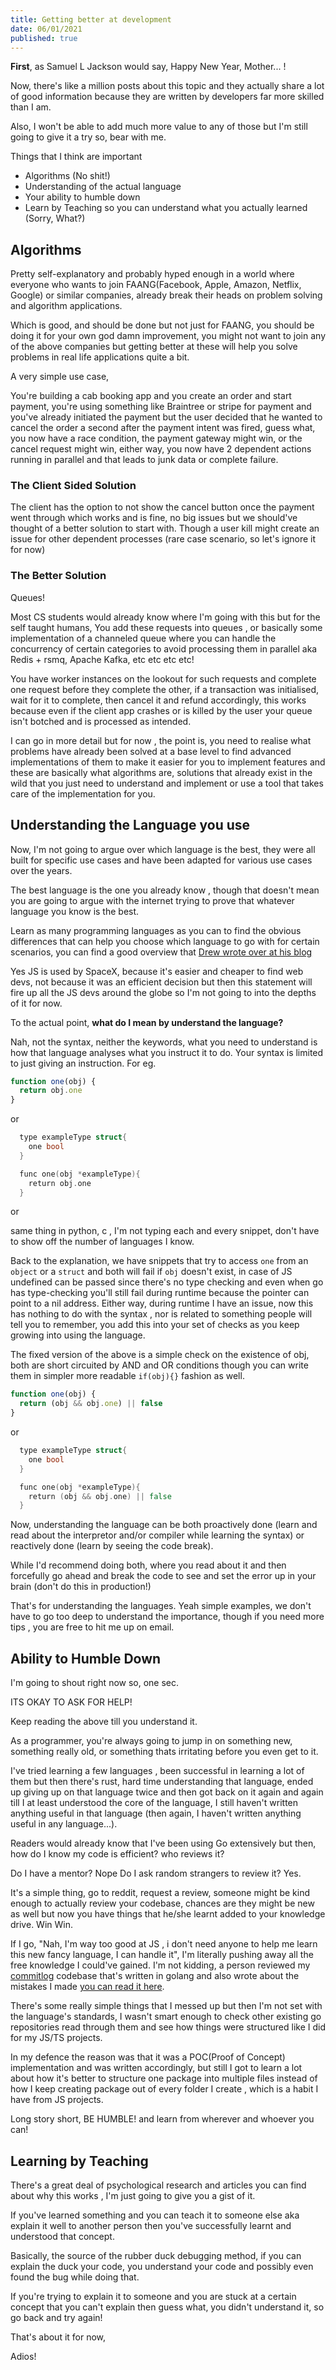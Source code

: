 ```yaml
---
title: Getting better at development
date: 06/01/2021
published: true
---
```


**First**, as Samuel L Jackson would say, Happy New Year, Mother... !

Now, there's like a million posts about this topic and they actually share a lot of good information because they are written by developers far more skilled than I am.

Also, I won't be able to add much more value to any of those but I'm still going to give it a try so, bear with me.

Things that I think are important

- Algorithms (No shit!)
- Understanding of the actual language
- Your ability to humble down
- Learn by Teaching so you can understand what you actually learned (Sorry, What?)

## Algorithms

Pretty self-explanatory and probably hyped enough in a world where everyone who wants to join FAANG(Facebook, Apple, Amazon, Netflix, Google) or similar companies, already break their heads on problem solving and algorithm applications.

Which is good, and should be done but not just for FAANG, you should be doing it for your own god damn improvement, you might not want to join any of the above companies but getting better at these will help you solve problems in real life applications quite a bit.

A very simple use case,

You're building a cab booking app and you create an order and start payment, you're using something like Braintree or stripe for payment and you've already initiated the payment but the user decided that he wanted to cancel the order a second after the payment intent was fired, guess what, you now have a race condition, the payment gateway might win, or the cancel request might win, either way, you now have 2 dependent actions running in parallel and that leads to junk data or complete failure.

### The Client Sided Solution

The client has the option to not show the cancel button once the payment went through which works and is fine, no big issues but we should've thought of a better solution to start with. Though a user kill might create an issue for other dependent processes (rare case scenario, so let's ignore it for now)

### The Better Solution

Queues!

Most CS students would already know where I'm going with this but for the self taught humans,
You add these requests into queues , or basically some implementation of a channeled queue where you can handle the concurrency of certain categories to avoid processing them in parallel aka Redis + rsmq, Apache Kafka, etc etc etc etc!

You have worker instances on the lookout for such requests and complete one request before they complete the other, if a transaction was initialised, wait for it to complete, then cancel it and refund accordingly, this works because even if the client app crashes or is killed by the user your queue isn't botched and is processed as intended.

I can go in more detail but for now , the point is, you need to realise what problems have already been solved at a base level to find advanced implementations of them to make it easier for you to implement features and these are basically what algorithms are, solutions that already exist in the wild that you just need to understand and implement or use a tool that takes care of the implementation for you.

## Understanding the Language you use

Now, I'm not going to argue over which language is the best, they were all built for specific use cases and have been adapted for various use cases over the years.

The best language is the one you already know , though that doesn't mean you are going to argue with the internet trying to prove that whatever language you know is the best.

Learn as many programming languages as you can to find the obvious differences that can help you choose which language to go with for certain scenarios, you can find a good overview that [Drew wrote over at his blog](https://drewdevault.com/2019/09/08/Enough-to-decide.html)

Yes JS is used by SpaceX, because it's easier and cheaper to find web devs, not because it was an efficient decision but then this statement will fire up all the JS devs around the globe so I'm not going to into the depths of it for now.

To the actual point, **what do I mean by understand the language?**

Nah, not the syntax, neither the keywords, what you need to understand is how that language analyses what you instruct it to do. Your syntax is limited to just giving an instruction.
For eg.

```js
function one(obj) {
  return obj.one
}
```

or

```go
  type exampleType struct{
    one bool
  }

  func one(obj *exampleType){
    return obj.one
  }
```

or

same thing in python, c , I'm not typing each and every snippet, don't have to show off the number of languages I know.

Back to the explanation, we have snippets that try to access `one` from an `object` or a `struct` and both will fail if `obj` doesn't exist, in case of JS undefined can be passed since there's no type checking and even when go has type-checking you'll still fail during runtime because the pointer can point to a nil address. Either way, during runtime I have an issue, now this has nothing to do with the syntax , nor is related to something people will tell you to remember, you add this into your set of checks as you keep growing into using the language.

The fixed version of the above is a simple check on the existence of obj, both are short circuited by AND and OR conditions though you can write them in simpler more readable `if(obj){}` fashion as well.

```js
function one(obj) {
  return (obj && obj.one) || false
}
```

or

```go
  type exampleType struct{
    one bool
  }

  func one(obj *exampleType){
    return (obj && obj.one) || false
  }
```

Now, understanding the language can be both proactively done (learn and read about the interpretor and/or compiler while learning the syntax) or reactively done (learn by seeing the code break).

While I'd recommend doing both, where you read about it and then forcefully go ahead and break the code to see and set the error up in your brain (don't do this in production!)

That's for understanding the languages.
Yeah simple examples, we don't have to go too deep to understand the importance, though if you need more tips , you are free to hit me up on email.

## Ability to Humble Down

I'm going to shout right now so, one sec.

ITS OKAY TO ASK FOR HELP!

Keep reading the above till you understand it.

As a programmer, you're always going to jump in on something new, something really old, or something thats irritating before you even get to it.

I've tried learning a few languages , been successful in learning a lot of them but then there's rust, hard time understanding that language, ended up giving up on that language twice and then got back on it again and again till I at least understood the core of the language, I still haven't written anything useful in that language (then again, I haven't written anything useful in any language...).

Readers would already know that I've been using Go extensively but then, how do I know my code is efficient? who reviews it?

Do I have a mentor? Nope
Do I ask random strangers to review it? Yes.

It's a simple thing, go to reddit, request a review, someone might be kind enough to actually review your codebase, chances are they might be new as well but now you have things that he/she learnt added to your knowledge drive. Win Win.

If I go, "Nah, I'm way too good at JS , i don't need anyone to help me learn this new fancy language, I can handle it", I'm literally pushing away all the free knowledge I could've gained. I'm not kidding, a person reviewed my [commitlog](https://github.com/barelyhuman/commitlog) codebase that's written in golang and also wrote about the mistakes I made [you can read it here](https://percybolmer1.medium.com/performing-a-code-review-1297967683f6).

There's some really simple things that I messed up but then I'm not set with the language's standards, I wasn't smart enough to check other existing go repositories read through them and see how things were structured like I did for my JS/TS projects.

In my defence the reason was that it was a POC(Proof of Concept) implementation and was written accordingly, but still I got to learn a lot about how it's better to structure one package into multiple files instead of how I keep creating package out of every folder I create , which is a habit I have from JS projects.

Long story short, BE HUMBLE! and learn from wherever and whoever you can!

## Learning by Teaching

There's a great deal of psychological research and articles you can find about why this works , I'm just going to give you a gist of it.

If you've learned something and you can teach it to someone else aka explain it well to another person then you've successfully learnt and understood that concept.

Basically, the source of the rubber duck debugging method, if you can explain the duck your code, you understand your code and possibly even found the bug while doing that.

If you're trying to explain it to someone and you are stuck at a certain concept that you can't explain then guess what, you didn't understand it, so go back and try again!

That's about it for now,

Adios!

